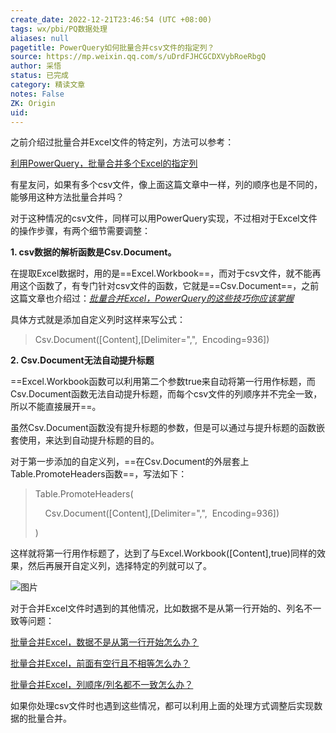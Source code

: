 ```yaml
---
create_date: 2022-12-21T23:46:54 (UTC +08:00)
tags: wx/pbi/PQ数据处理 
aliases: null
pagetitle: PowerQuery如何批量合并csv文件的指定列？
source: https://mp.weixin.qq.com/s/uDrdFJHCGCDXVybRoeRbgQ
author: 采悟
status: 已完成
category: 精读文章
notes: False
ZK: Origin
uid: 
---
```


之前介绍过批量合并Excel文件的特定列，方法可以参考：  

[利用PowerQuery，批量合并多个Excel的指定列](http://mp.weixin.qq.com/s?__biz=MzA4MzQwMjY4MA==&mid=2484073950&idx=1&sn=022f2b8806518ff03648eeea76950223&chksm=8e0c5f09b97bd61f3dc5a7509181aa42fd3545d009b9b8715b0ef387d4f50dffe0833dfa8ce4&scene=21#wechat_redirect)  

有星友问，如果有多个csv文件，像上面这篇文章中一样，列的顺序也是不同的，能够用这种方法批量合并吗？

对于这种情况的csv文件，同样可以用PowerQuery实现，不过相对于Excel文件的操作步骤，有两个细节需要调整：  

**1\. csv数据的解析函数是Csv.Document。**

在提取Excel数据时，用的是==Excel.Workbook==，而对于csv文件，就不能再用这个函数了，有专门针对csv文件的函数，它就是==Csv.Document==，之前这篇文章也介绍过：[_批量合并Excel，PowerQuery的这些技巧你应该掌握_](http://mp.weixin.qq.com/s?__biz=MzA4MzQwMjY4MA==&mid=2484070803&idx=1&sn=826d571e4133872ff3bedb4ad4d524f9&chksm=8e0c4344b97bca5281787e9a0cf1a3f2571227316537b1ba7069c5bf5f600d4a4249cfc18932&scene=21#wechat_redirect)  

具体方式就是添加自定义列时这样来写公式：

> Csv.Document(\[Content\],\[Delimiter=",",  Encoding=936\])

**2\. Csv.Document无法自动提升标题**

==Excel.Workbook函数可以利用第二个参数true来自动将第一行用作标题，而Csv.Document函数无法自动提升标题，而每个csv文件的列顺序并不完全一致，所以不能直接展开==。

虽然Csv.Document函数没有提升标题的参数，但是可以通过与提升标题的函数嵌套使用，来达到自动提升标题的目的。

对于第一步添加的自定义列，==在Csv.Document的外层套上Table.PromoteHeaders函数==，写法如下：

> Table.PromoteHeaders(
> 
>     Csv.Document(\[Content\],\[Delimiter=",",  Encoding=936\])
> 
> )

这样就将第一行用作标题了，达到了与Excel.Workbook(\[Content\],true)同样的效果，然后再展开自定义列，选择特定的列就可以了。

![图片](https://mmbiz.qpic.cn/mmbiz_png/aHEbZtANQJOWhJpSeIXQDicfszJJ7y5ic0cBqwYafEibZoia9Zt60Err1ib5DibFfObib9iagiaxU3q3HcznicbbASOwenyQ/640?wx_fmt=png&wxfrom=5&wx_lazy=1&wx_co=1)

对于合并Excel文件时遇到的其他情况，比如数据不是从第一行开始的、列名不一致等问题：  

[批量合并Excel，数据不是从第一行开始怎么办？](http://mp.weixin.qq.com/s?__biz=MzA4MzQwMjY4MA==&mid=2484073974&idx=1&sn=f1c63db1ed01cbabd2a3293d663205a4&chksm=8e0c5f21b97bd637760e8cd51c9888c667e3b586da5bad7581c1749c73802656b60cf16456c6&scene=21#wechat_redirect)  

[批量合并Excel，前面有空行且不相等怎么办？](http://mp.weixin.qq.com/s?__biz=MzA4MzQwMjY4MA==&mid=2484074215&idx=1&sn=5ec9f26de1277dd9cbcdbf134d9120a9&chksm=8e0c5c30b97bd526243f835d0625ebf5199103387555ac1ec5008553697215b8ba5af47b98b5&scene=21#wechat_redirect)  

[批量合并Excel，列顺序/列名都不一致怎么办？](http://mp.weixin.qq.com/s?__biz=MzA4MzQwMjY4MA==&mid=2484083224&idx=1&sn=0bce10c5cc6b2a14455aa3e533275fd8&chksm=8e13b0cfb96439d9cdf727a6cc257e0cf21de8ab90dbcaf8cb94a5e5631713f3be4e24fdd3fd&scene=21#wechat_redirect)  

如果你处理csv文件时也遇到这些情况，都可以利用上面的处理方式调整后实现数据的批量合并。
